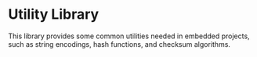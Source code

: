 # Utility Library
This library provides some common utilities needed in embedded projects, such as string encodings, hash functions, and checksum algorithms.

